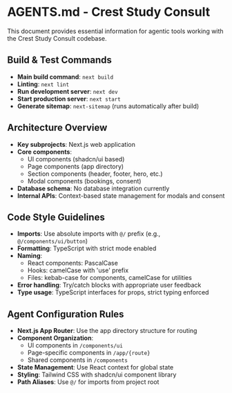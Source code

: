 # AGENTS.md - Crest Study Consult

This document provides essential information for agentic tools working with the Crest Study Consult codebase.

## Build & Test Commands

- **Main build command**: `next build`
- **Linting**: `next lint`
- **Run development server**: `next dev`
- **Start production server**: `next start`
- **Generate sitemap**: `next-sitemap` (runs automatically after build)

## Architecture Overview

- **Key subprojects**: Next.js web application
- **Core components**: 
  - UI components (shadcn/ui based)
  - Page components (app directory)
  - Section components (header, footer, hero, etc.)
  - Modal components (bookings, consent)
- **Database schema**: No database integration currently
- **Internal APIs**: Context-based state management for modals and consent

## Code Style Guidelines

- **Imports**: Use absolute imports with `@/` prefix (e.g., `@/components/ui/button`)
- **Formatting**: TypeScript with strict mode enabled
- **Naming**: 
  - React components: PascalCase
  - Hooks: camelCase with 'use' prefix
  - Files: kebab-case for components, camelCase for utilities
- **Error handling**: Try/catch blocks with appropriate user feedback
- **Type usage**: TypeScript interfaces for props, strict typing enforced

## Agent Configuration Rules

- **Next.js App Router**: Use the app directory structure for routing
- **Component Organization**: 
  - UI components in `/components/ui`
  - Page-specific components in `/app/{route}`
  - Shared components in `/components`
- **State Management**: Use React context for global state
- **Styling**: Tailwind CSS with shadcn/ui component library
- **Path Aliases**: Use `@/` for imports from project root